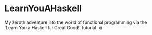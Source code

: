 # LearnYouAHaskell
My zeroth adventure into the world of functional programming via the 'Learn You a Haskell for Great Good!' tutorial. x)
